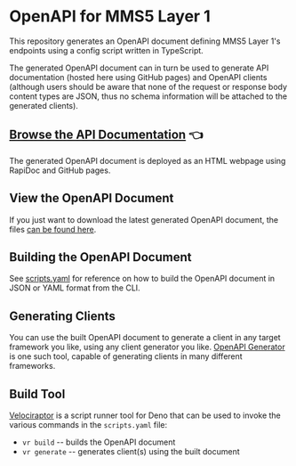 # OpenAPI for MMS5 Layer 1

This repository generates an OpenAPI document defining MMS5 Layer 1's endpoints using a config script written in TypeScript.

The generated OpenAPI document can in turn be used to generate API documentation (hosted here using GitHub pages) and OpenAPI clients (although users should be aware that none of the request or response body content types are JSON, thus no schema information will be attached to the generated clients).

## [Browse the API Documentation](https://www.openmbee.org/flexo-mms-layer1-openapi/) 👈

The generated OpenAPI document is deployed as an HTML webpage using RapiDoc and GitHub pages.


## View the OpenAPI Document

If you just want to download the latest generated OpenAPI document, the files [can be found here](https://github.com/Open-MBEE/mms5-layer1-openapi/tree/build/docs/build).


## Building the OpenAPI Document

See [scripts.yaml](./scripts.yaml) for reference on how to build the OpenAPI document in JSON or YAML format from the CLI.


## Generating Clients

You can use the built OpenAPI document to generate a client in any target framework you like, using any client generator you like. [OpenAPI Generator](https://github.com/OpenAPITools/openapi-generator#1---installation) is one such tool, capable of generating clients in many different frameworks.


## Build Tool

[Velociraptor](https://velociraptor.run/) is a script runner tool for Deno that can be used to invoke the various commands in the `scripts.yaml` file:
 - `vr build` -- builds the OpenAPI document
 - `vr generate` -- generates client(s) using the built document

